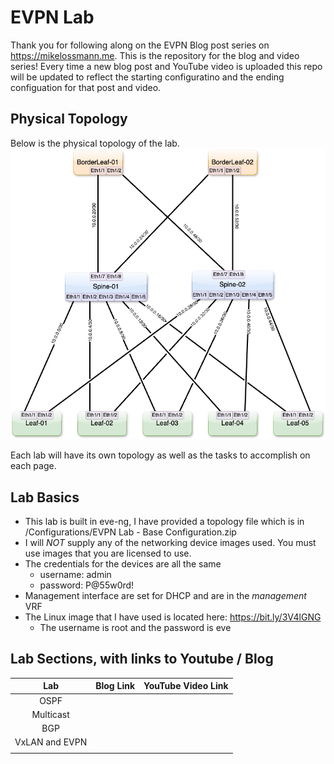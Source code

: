 # EVPN Lab

Thank you for following along on the EVPN Blog post series on <https://mikelossmann.me>. This is the repository for the blog and video series! Every time a new blog post and YouTube video is uploaded this repo will be updated to reflect the starting configuratino and the ending configuation for that post and video.

## Physical Topology

Below is the physical topology of the lab.
![Image of Lab](Diagrams/EVPN-Diagram-Blog.png "Lab Physical Topology")

Each lab will have its own topology as well as the tasks to accomplish on each page.

## Lab Basics

- This lab is built in eve-ng, I have provided a topology file which is in /Configurations/EVPN Lab - Base Configuration.zip
- I will _NOT_ supply any of the networking device images used. You must use images that you are licensed to use.
- The credentials for the devices are all the same
  - username: admin
  - password: P@55w0rd!
- Management interface are set for DHCP and are in the _management_ VRF
- The Linux image that I have used is located here: <https://bit.ly/3V4lGNG>
  - The username is root and the password is eve

## Lab Sections, with links to Youtube / Blog

|      Lab       | Blog Link | YouTube Video Link |
| :------------: | :-------: | :----------------: |
|      OSPF      |           |                    |
|   Multicast    |           |                    |
|      BGP       |           |                    |
| VxLAN and EVPN |           |                    |
|                |           |                    |
